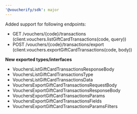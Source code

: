 ```yaml
---
'@voucherify/sdk': major
---
```


Added support for following endpoints:
- GET /vouchers/{code}/transactions (client.vouchers.listGiftCardTransactions(code, query))
- POST /vouchers/{code}/transactions/export (client.vouchers.exportGiftCardTransactions(code, body))

**New exported types/interfaces**
- VouchersListGiftCardTransactionsResponseBody
- VouchersListGiftCardTransactionsType
- VouchersListGiftCardTransactionsData
- VouchersExportGiftCardTransactionsRequestBody
- VouchersExportGiftCardTransactionsResponseBody
- VouchersExportGiftCardTransactionsParams
- VouchersExportGiftCardTransactionsFields
- VouchersExportGiftCardTransactionsParamsFilters

